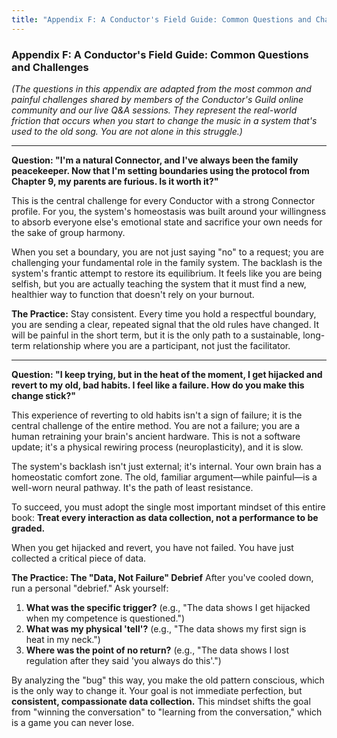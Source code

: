 ```yaml
---
title: "Appendix F: A Conductor's Field Guide: Common Questions and Challenges"
---
```

### **Appendix F: A Conductor's Field Guide: Common Questions and Challenges**

*(The questions in this appendix are adapted from the most common and painful challenges shared by members of the Conductor's Guild online community and our live Q&A sessions. They represent the real-world friction that occurs when you start to change the music in a system that's used to the old song. You are not alone in this struggle.)*

---

**Question: "I'm a natural Connector, and I've always been the family peacekeeper. Now that I'm setting boundaries using the protocol from Chapter 9, my parents are furious. Is it worth it?"**

This is the central challenge for every Conductor with a strong Connector profile. For you, the system's homeostasis was built around your willingness to absorb everyone else's emotional state and sacrifice your own needs for the sake of group harmony.

When you set a boundary, you are not just saying "no" to a request; you are challenging your fundamental role in the family system. The backlash is the system's frantic attempt to restore its equilibrium. It feels like you are being selfish, but you are actually teaching the system that it must find a new, healthier way to function that doesn't rely on your burnout.

**The Practice:**
Stay consistent. Every time you hold a respectful boundary, you are sending a clear, repeated signal that the old rules have changed. It will be painful in the short term, but it is the only path to a sustainable, long-term relationship where you are a participant, not just the facilitator.

---

**Question: "I keep trying, but in the heat of the moment, I get hijacked and revert to my old, bad habits. I feel like a failure. How do you make this change stick?"**

This experience of reverting to old habits isn't a sign of failure; it is the central challenge of the entire method. You are not a failure; you are a human retraining your brain's ancient hardware. This is not a software update; it's a physical rewiring process (neuroplasticity), and it is slow.

The system's backlash isn't just external; it's internal. Your own brain has a homeostatic comfort zone. The old, familiar argument—while painful—is a well-worn neural pathway. It's the path of least resistance.

To succeed, you must adopt the single most important mindset of this entire book: **Treat every interaction as data collection, not a performance to be graded.**

When you get hijacked and revert, you have not failed. You have just collected a critical piece of data.

**The Practice: The "Data, Not Failure" Debrief**
After you've cooled down, run a personal "debrief." Ask yourself:
1.  **What was the specific trigger?** (e.g., "The data shows I get hijacked when my competence is questioned.")
2.  **What was my physical 'tell'?** (e.g., "The data shows my first sign is heat in my neck.")
3.  **Where was the point of no return?** (e.g., "The data shows I lost regulation after they said 'you always do this'.")

By analyzing the "bug" this way, you make the old pattern conscious, which is the only way to change it. Your goal is not immediate perfection, but **consistent, compassionate data collection.** This mindset shifts the goal from "winning the conversation" to "learning from the conversation," which is a game you can never lose.
